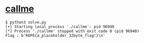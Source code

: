 # [callme](https://ropemporium.com/challenge/callme.html)

```console
$ python3 solve.py 
[+] Starting local process './callme': pid 96940
[*] Process './callme' stopped with exit code 0 (pid 96940)
Flag : b'ROPE{a_placeholder_32byte_flag!}\n'
```
